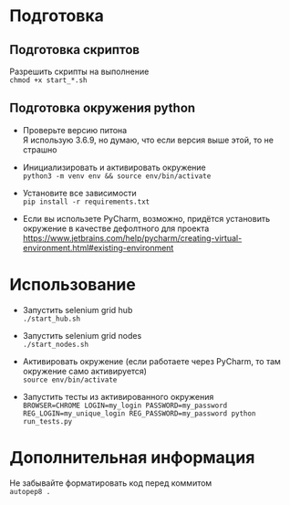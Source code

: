 # Подготовка

## Подготовка скриптов

Разрешить скрипты на выполнение  
`chmod +x start_*.sh`

## Подготовка окружения python
- Проверьте версию питона  
Я использую 3.6.9, но думаю, что если версия выше этой, то не страшно

- Инициализировать и активировать окружение  
`python3 -m venv env && source env/bin/activate`

- Установите все зависимости  
`pip install -r requirements.txt`

- Если вы использете PyCharm, возможно, придётся установить окружение в качестве дефолтного для проекта    
 https://www.jetbrains.com/help/pycharm/creating-virtual-environment.html#existing-environment

# Использование
- Запустить selenium grid hub  
`./start_hub.sh`

- Запустить selenium grid nodes  
`./start_nodes.sh`

- Активировать окружение (если работаете через PyCharm, то там окружение само активируется)  
`source env/bin/activate`

- Запустить тесты из активированного окружения  
`BROWSER=CHROME LOGIN=my_login PASSWORD=my_password REG_LOGIN=my_unique_login REG_PASSWORD=my_password python run_tests.py`

# Дополнительная информация
Не забывайте форматировать код перед коммитом  
`autopep8 .`
